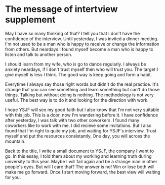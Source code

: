 # The message of intertview supplement
May I have so many thinking of that?
I tell you that I don't have the confidence of the interview.
Until yesterday, I was invited a dinner meeting.
I'm not used to be a man who is happy to receive or change the information from others.
But neardays I found myself become a man who is happy to listen and talk to another person.

I should learn from my wife, who is go to dance regularly.
I always be anxiety neardays, if I don't trust myself then who will trust you.
The target I give myself is less I think.
The good way is keep going and form a habit.

Everytime I always say those right words but didn't do the real practice.
It's strange that you can see something and learn something but can't do those things.
Talking but without doing is nothing.
The methodology is not very useful. The best way is to do it and looking for the direction with work.

I hope YSJF will see my good faith but I also know that I'm not very suitable with this job.
This is a door, now I'm wandering before it.
I have confidence after yesterday, I was talk with two other coworkers.
I found many coworkers like to work with me. I did recieve some invitations.
But I also found that I'm right to quite my job, and waiting for YSJF's interview.
Trust myself and put the resources consistantly.
One day, you will across the mountain.

Back to the title, I write a small document to YSJF, the company I want to go.
In this essay, I told them about my working and learning truth during university to this year.
Maybe I will fail again and be a strange man in other people's eyes.
But will I care that? The answer is no!
Win or lose both will make me go forward.
Once I start moving forward, the best view will waiting for you.
